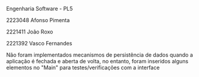 Engenharia Software - PL5

2223048 Afonso Pimenta

2221411 João Roxo

2221392 Vasco Fernandes

Não foram implementados mecanismos de persistência de dados quando a aplicação é fechada e aberta de volta, no entanto, foram inseridos alguns elementos no "Main" para testes/verificações com a interface

